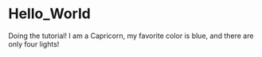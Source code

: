 # Hello_World
Doing the tutorial!
I am a Capricorn, my favorite color is blue, and there are only four lights!
